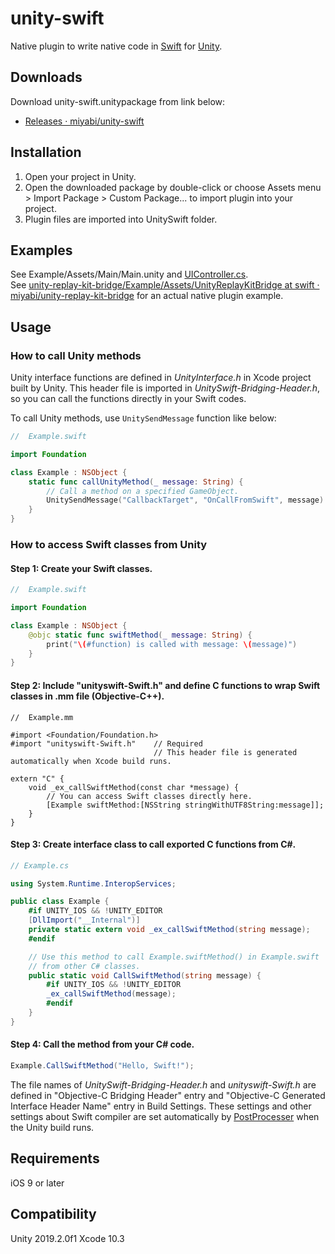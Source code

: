 # unity-swift

Native plugin to write native code in [Swift](https://swift.org) for [Unity](http://unity3d.com/).

## Downloads

Download unity-swift.unitypackage from link below:

-   [Releases · miyabi/unity-swift](https://github.com/miyabi/unity-swift/releases)

## Installation

1.  Open your project in Unity.
2.  Open the downloaded package by double-click or choose Assets menu > Import Package > Custom Package... to import plugin into your project.
3.  Plugin files are imported into UnitySwift folder.

## Examples

See Example/Assets/Main/Main.unity and [UIController.cs](./Example/Assets/UIController.cs).  
See [unity-replay-kit-bridge/Example/Assets/UnityReplayKitBridge at swift · miyabi/unity-replay-kit-bridge](https://github.com/miyabi/unity-replay-kit-bridge/tree/swift/Example/Assets/UnityReplayKitBridge) for an actual native plugin example.

## Usage

### How to call Unity methods

Unity interface functions are defined in *UnityInterface.h* in Xcode project built by Unity. This header file is imported in *UnitySwift-Bridging-Header.h*, so you can call the functions directly in your Swift codes.  

To call Unity methods, use `UnitySendMessage` function like below:

```swift
//  Example.swift

import Foundation

class Example : NSObject {
    static func callUnityMethod(_ message: String) {
        // Call a method on a specified GameObject.
        UnitySendMessage("CallbackTarget", "OnCallFromSwift", message)
    }
}
```

### How to access Swift classes from Unity

#### Step 1: Create your Swift classes.

```swift
//  Example.swift

import Foundation

class Example : NSObject {
    @objc static func swiftMethod(_ message: String) {
        print("\(#function) is called with message: \(message)")
    }
}
```

#### Step 2: Include "unityswift-Swift.h" and define C functions to wrap Swift classes in .mm file (Objective-C++).

```objc
//  Example.mm

#import <Foundation/Foundation.h>
#import "unityswift-Swift.h"    // Required
                                // This header file is generated automatically when Xcode build runs.

extern "C" {
    void _ex_callSwiftMethod(const char *message) {
        // You can access Swift classes directly here.
        [Example swiftMethod:[NSString stringWithUTF8String:message]];
    }
}
```

#### Step 3: Create interface class to call exported C functions from C&#x23;.

```csharp
// Example.cs

using System.Runtime.InteropServices;

public class Example {
    #if UNITY_IOS && !UNITY_EDITOR
    [DllImport("__Internal")]
    private static extern void _ex_callSwiftMethod(string message);
    #endif

    // Use this method to call Example.swiftMethod() in Example.swift
    // from other C# classes.
    public static void CallSwiftMethod(string message) {
        #if UNITY_IOS && !UNITY_EDITOR
        _ex_callSwiftMethod(message);
        #endif
    }
}
```

#### Step 4: Call the method from your C&#x23; code.

```csharp
Example.CallSwiftMethod("Hello, Swift!");
```

The file names of *UnitySwift-Bridging-Header.h* and *unityswift-Swift.h* are defined in "Objective-C Bridging Header" entry and "Objective-C Generated Interface Header Name" entry in Build Settings. These settings and other settings about Swift compiler are set automatically by [PostProcesser](./Example/Assets/UnitySwift/Editor/PostProcessor.cs) when the Unity build runs.

## Requirements

iOS 9 or later

## Compatibility

Unity 2019.2.0f1
Xcode 10.3
